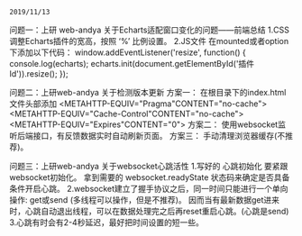 
	2019/11/13
问题一：上研 web-andya 关于Echarts适配窗口变化的问题——前端总结
		1.CSS 调整Echarts插件的宽高，按照 ‘%’ 比例设置。
		2.JS文件 在mounted或者option下添加以下代码：
			window.addEventListener('resize', function() {
				console.log(echarts);
				echarts.init(document.getElementById('插件Id')).resize();
			});
				
问题二：上研web-andya 关于检测版本更新
	方案一：
		在根目录下的index.html文件头部添加
			<METAHTTP-EQUIV="Pragma"CONTENT="no-cache">
			<METAHTTP-EQUIV="Cache-Control"CONTENT="no-cache">
			<METAHTTP-EQUIV="Expires"CONTENT="0">
	方案二：
		使用websocket监听后端接口，有反馈数据实时自动刷新页面。
	方案三：
		手动清理浏览器缓存(不推荐)。		
		
问题三：上研web-andya 关于websocket心跳活性
	1.写好的 心跳初始化 要紧跟 websocket初始化。
		拿到需要的 websocket.readyState 状态码来确定是否具备条件开启心跳。
	2.websocket建立了握手协议之后，同一时间只能进行一个单向操作: get或send (多线程可以操作，但是不推荐)。
		因而当有最新数据get进来时，心跳自动退出线程，可以在数据处理完之后再reset重启心跳。(心跳是send)
	3.心跳有时会有2-4秒延迟，最好把时间设置的短一些。